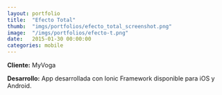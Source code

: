 ```yaml
---
layout:	portfolio
title:	"Efecto Total"
thumb:	"imgs/portfolios/efecto_total_screenshot.png"
image:  "/imgs/portfolios/efecto-t.png"
date:   2015-01-30 00:00:00
categories: mobile
---
```


**Cliente:** MyVoga

**Desarrollo:** App desarrollada con Ionic Framework disponible para iOS y Android.
<br><br>
<a class="portfolio-meta-link" href="https://itunes.apple.com/es/app/efecto-total/id944598978" target="_blank"><i class="ion-link"></i></a>
<!--a class="portfolio-meta-link" href="https://play.google.com/store/apps/details?id=com.efectototal.main" target="_blank"><i class="ion-link"></i></a-->